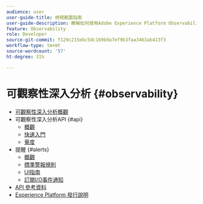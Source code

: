 ```yaml
---
audience: user
user-guide-title: 檢視範圍指南
user-guide-description: 瞭解如何使用Adobe Experience Platform Observability Insights中的統計量度和事件通知來監控Experience Platform活動。
feature: Observability
role: Developer
source-git-commit: f129c215ebc5dc169b9a7ef9b3faa3463ab413f3
workflow-type: tm+mt
source-wordcount: '57'
ht-degree: 31%

---
```



# 可觀察性深入分析 {#observability}

* [可觀察性深入分析概觀](./home.md)
* 可觀察性深入分析API {#api}
   * [概觀](./api/overview.md)
   * [快速入門](./api/getting-started.md)
   * [量度](./api/metrics.md)
* 提醒 {#alerts}
   * [概觀](./alerts/overview.md)
   * [標準警報規則](./alerts/rules.md)
   * [UI指南](./alerts/ui.md)
   * [訂閱I/O事件通知](./alerts/subscribe.md)
* [API 參考資料](https://www.adobe.io/experience-platform-apis/references/observability-insights/)
* [Experience Platform 發行說明](https://experienceleague.adobe.com/zh-hant/docs/experience-platform/release-notes/latest)